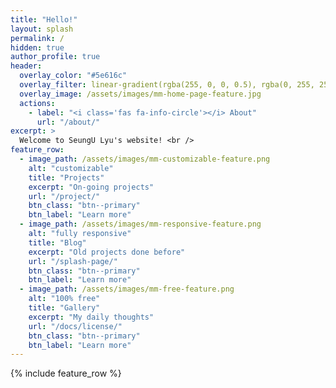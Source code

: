 ```yaml
---
title: "Hello!"
layout: splash
permalink: /
hidden: true
author_profile: true
header:
  overlay_color: "#5e616c"
  overlay_filter: linear-gradient(rgba(255, 0, 0, 0.5), rgba(0, 255, 255, 0.5))
  overlay_image: /assets/images/mm-home-page-feature.jpg
  actions:
    - label: "<i class='fas fa-info-circle'></i> About"
      url: "/about/"
excerpt: >
  Welcome to SeungU Lyu's website! <br />
feature_row:
  - image_path: /assets/images/mm-customizable-feature.png
    alt: "customizable"
    title: "Projects"
    excerpt: "On-going projects"
    url: "/project/"
    btn_class: "btn--primary"
    btn_label: "Learn more"
  - image_path: /assets/images/mm-responsive-feature.png
    alt: "fully responsive"
    title: "Blog"
    excerpt: "Old projects done before"
    url: "/splash-page/"
    btn_class: "btn--primary"
    btn_label: "Learn more"
  - image_path: /assets/images/mm-free-feature.png
    alt: "100% free"
    title: "Gallery"
    excerpt: "My daily thoughts"
    url: "/docs/license/"
    btn_class: "btn--primary"
    btn_label: "Learn more"  
---
```


{% include feature_row %}